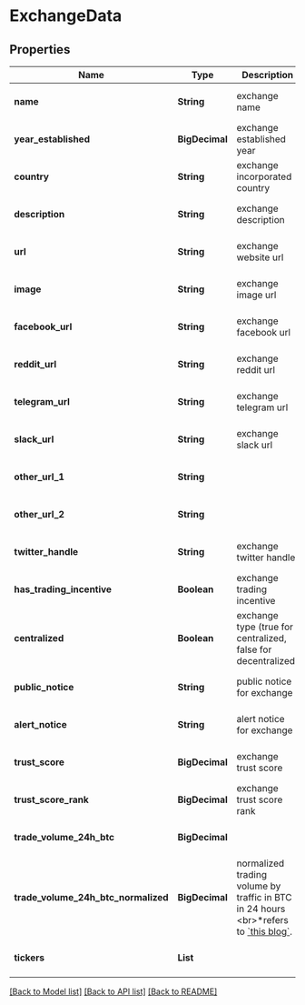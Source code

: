 # ExchangeData
## Properties

| Name | Type | Description | Notes |
|------------ | ------------- | ------------- | -------------|
| **name** | **String** | exchange name | [optional] [default to null] |
| **year\_established** | **BigDecimal** | exchange established year | [optional] [default to null] |
| **country** | **String** | exchange incorporated country | [optional] [default to null] |
| **description** | **String** | exchange description | [optional] [default to null] |
| **url** | **String** | exchange website url | [optional] [default to null] |
| **image** | **String** | exchange image url | [optional] [default to null] |
| **facebook\_url** | **String** | exchange facebook url | [optional] [default to null] |
| **reddit\_url** | **String** | exchange reddit url | [optional] [default to null] |
| **telegram\_url** | **String** | exchange telegram url | [optional] [default to null] |
| **slack\_url** | **String** | exchange slack url | [optional] [default to null] |
| **other\_url\_1** | **String** |  | [optional] [default to null] |
| **other\_url\_2** | **String** |  | [optional] [default to null] |
| **twitter\_handle** | **String** | exchange twitter handle | [optional] [default to null] |
| **has\_trading\_incentive** | **Boolean** | exchange trading incentive | [optional] [default to null] |
| **centralized** | **Boolean** | exchange type (true for centralized, false for decentralized) | [optional] [default to null] |
| **public\_notice** | **String** | public notice for exchange | [optional] [default to null] |
| **alert\_notice** | **String** | alert notice for exchange | [optional] [default to null] |
| **trust\_score** | **BigDecimal** | exchange trust score | [optional] [default to null] |
| **trust\_score\_rank** | **BigDecimal** | exchange trust score rank | [optional] [default to null] |
| **trade\_volume\_24h\_btc** | **BigDecimal** |  | [optional] [default to null] |
| **trade\_volume\_24h\_btc\_normalized** | **BigDecimal** | normalized trading volume by traffic in BTC in 24 hours &lt;br&gt;*refers to [&#x60;this blog&#x60;](https://blog.coingecko.com/trust-score/). | [optional] [default to null] |
| **tickers** | **List** |  | [optional] [default to null] |

[[Back to Model list]](../README.md#documentation-for-models) [[Back to API list]](../README.md#documentation-for-api-endpoints) [[Back to README]](../README.md)

